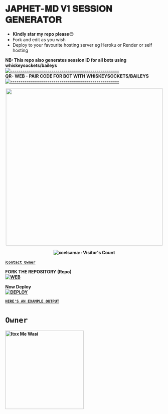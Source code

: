# 𝐉𝐀𝐏𝐇𝐄𝐓-𝐌𝐃 𝐕1 𝐒𝐄𝐒𝐒𝐈𝐎𝐍 𝐆𝐄𝐍𝐄𝐑𝐀𝐓𝐎𝐑
- 𝐊𝐢𝐧𝐝𝐥𝐲 𝐬𝐭𝐚𝐫 𝐦𝐲 𝐫𝐞𝐩𝐨 𝐩𝐥𝐞𝐚𝐬𝐞😊
- Fork and edit as you wish
- Deploy to your favourite hosting server eg Heroku or Render or self hosting

<strong>NB:<strong/> This repo also generates session ID for all bots using whiskeysockets/baileys
[![-----------------------------------------------------](https://raw.githubusercontent.com/andreasbm/readme/master/assets/lines/colored.png)](#table-of-contents)
<br/>QR- WEB - PAIR CODE FOR BOT WITH WHISKEYSOCKETS/BAILEYS
[![-----------------------------------------------------](https://raw.githubusercontent.com/andreasbm/readme/master/assets/lines/colored.png)](#table-of-contents)
<p align="center">
   <a href="https://github.com/Itxxwasi">
    <img src="https://telegra.ph/file/da95ed969f943e4d61ca8.jpg" width="500">
     
</a>
 <p align="center"><img src="https://profile-counter.glitch.me/{Itxxwasi}/count.svg" alt="xcelsama:: Visitor's Count" /></p>



[`ℹ️Contact Owner`](https://wa.me/255613914546)

FORK THE REPOSITORY (Repo) 
    <br>
<a href="https://github.com/itsjaphet/JAPHET-MD-V1/SESSION-GENERATOR/fork"><img title="WEB" src="https://img.shields.io/badge/FORK Wasi-QR?color=black&style=for-the-badge&logo=stackshare"></a>

Now Deploy
    <br>
<a href='https://dashboard.heroku.com/new?template=https://github.com/Itxxwasi/SESSION-GENERATOR' target="_blank"><img alt='DEPLOY' src='https://img.shields.io/badge/-DEPLOY-black?style=for-the-badge&logo=heroku&logoColor=white'/>

[`HERE'S AN EXAMPLE OUTPUT`](https://wasi-session-test-2d5de70f8522.herokuapp.com)
# `Owner`

 <a href="https://github.com/Itxxwasi"><img src="https://github.com/Itxxwasi.png" width="250" height="250" alt="Itxx Me Wasi"/></a>

